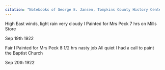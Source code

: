 ```yaml
---
citation: "Notebooks of George E. Jansen, Tompkins County History Center" 
---
```


High East winds, light rain very cloudy I Painted for Mrs Peck 7 hrs on Mills Store

Sep 19th 1922

Fair I Painted for Mrs Peck 8 1/2 hrs nasty job All quiet I had a call to paint the Baptist Church

Sep 20th 1922
